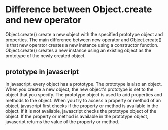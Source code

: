 # Difference between Object.create and new operator

Object.create() create a new object with the specified prototype object and properties. The
main difference between new operator and Object.create() is that new operator creates a new
instance using a constructor function. Object.create() creates a new instance using an existing
object as the prototype of the newly created object.


## prototype in javascript

In javascript, every object has a prototype. The prototype is also an object. When you create a new
object, the new object's prototype is set to the object that you specify. The prototype object is
used to add properties and methods to the object. When you try to access a property or method of an
object, javascript first checks if the property or method is available in the object. If it is not
available, javascript checks the prototype object of the object. If the property or method is
available in the prototype object, javascript returns the value of the property or method.
